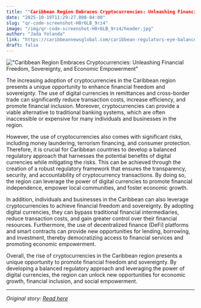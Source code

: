 ```yaml
---
title: ""Caribbean Region Embraces Cryptocurrencies: Unleashing Financial Freedom, Sovereignty, and Economic Empowerment""
date: "2025-10-19T11:29:27.008-04:00"
slug: "qr-code-screenshot-H0r6LB_9rz4"
image: "/img/qr-code-screenshot-H0r6LB_9rz4/header.jpg"
author: "Jada Yolanda"
link: "https://caribbeannewsglobal.com/caribbean-regulators-eye-balanced-approach-to-cryptocurrencies/"
draft: false
---
```


!["Caribbean Region Embraces Cryptocurrencies: Unleashing Financial Freedom, Sovereignty, and Economic Empowerment"](/img/qr-code-screenshot-H0r6LB_9rz4/header.jpg)

The increasing adoption of cryptocurrencies in the Caribbean region presents a unique opportunity to enhance financial freedom and sovereignty. The use of digital currencies in remittances and cross-border trade can significantly reduce transaction costs, increase efficiency, and promote financial inclusion. Moreover, cryptocurrencies can provide a viable alternative to traditional banking systems, which are often inaccessible or expensive for many individuals and businesses in the region.

However, the use of cryptocurrencies also comes with significant risks, including money laundering, terrorism financing, and consumer protection. Therefore, it is crucial for Caribbean countries to develop a balanced regulatory approach that harnesses the potential benefits of digital currencies while mitigating the risks. This can be achieved through the creation of a robust regulatory framework that ensures the transparency, security, and accountability of cryptocurrency transactions. By doing so, the region can leverage the power of digital currencies to promote financial independence, empower local communities, and foster economic growth.

In addition, individuals and businesses in the Caribbean can also leverage cryptocurrencies to achieve financial freedom and sovereignty. By adopting digital currencies, they can bypass traditional financial intermediaries, reduce transaction costs, and gain greater control over their financial resources. Furthermore, the use of decentralized finance (DeFi) platforms and smart contracts can provide new opportunities for lending, borrowing, and investment, thereby democratizing access to financial services and promoting economic empowerment.

Overall, the rise of cryptocurrencies in the Caribbean region presents a unique opportunity to promote financial freedom and sovereignty. By developing a balanced regulatory approach and leveraging the power of digital currencies, the region can unlock new opportunities for economic growth, financial inclusion, and social empowerment.

---

*Original story: [Read here](https://caribbeannewsglobal.com/caribbean-regulators-eye-balanced-approach-to-cryptocurrencies/)*
